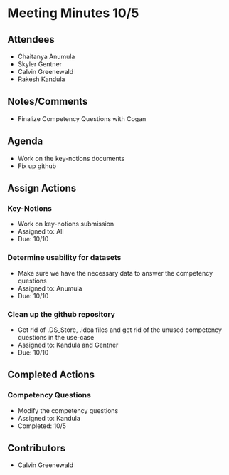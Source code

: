 # Meeting Minutes 10/5

## Attendees
* Chaitanya Anumula
* Skyler Gentner
* Calvin Greenewald
* Rakesh Kandula

## Notes/Comments 
* Finalize Competency Questions with Cogan 

## Agenda
* Work on the key-notions documents
* Fix up github

## Assign Actions
### Key-Notions
* Work on key-notions submission
* Assigned to: All
* Due: 10/10

### Determine usability for datasets
* Make sure we have the necessary data to answer the competency questions 
* Assigned to: Anumula
* Due: 10/10

### Clean up the github repository
* Get rid of .DS_Store, .idea files and get rid of the unused competency questions in the use-case
* Assigned to: Kandula and Gentner
* Due: 10/10

## Completed Actions
### Competency Questions
* Modify the competency questions
* Assigned to: Kandula
* Completed: 10/5

## Contributors
* Calvin Greenewald 

